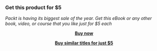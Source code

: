 
### Get this product for $5

<i>Packt is having its biggest sale of the year. Get this eBook or any other book, video, or course that you like just for $5 each</i>


<b><p align='center'>[Buy now](https://packt.link/9781803235899)</p></b>


<b><p align='center'>[Buy similar titles for just $5](https://subscription.packtpub.com/search)</p></b>


